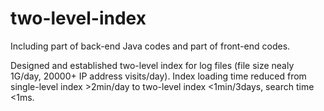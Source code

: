 # two-level-index
Including part of back-end Java codes and part of front-end codes.

Designed and established two-level index for log files (file size nealy 1G/day, 20000+ IP address visits/day). Index loading time reduced from single-level index >2min/day to two-level index <1min/3days, search time <1ms. 
